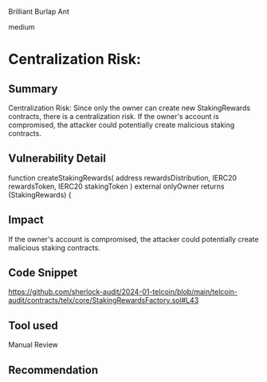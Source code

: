 Brilliant Burlap Ant

medium

# Centralization Risk:

## Summary
Centralization Risk: Since only the owner can create new StakingRewards contracts, there is a centralization risk. If the owner's account is compromised, the attacker could potentially create malicious staking contracts.

## Vulnerability Detail
 function createStakingRewards(
        address rewardsDistribution,
        IERC20 rewardsToken,
        IERC20 stakingToken
    ) external onlyOwner returns (StakingRewards) {
## Impact
If the owner's account is compromised, the attacker could potentially create malicious staking contracts.
## Code Snippet
https://github.com/sherlock-audit/2024-01-telcoin/blob/main/telcoin-audit/contracts/telx/core/StakingRewardsFactory.sol#L43
## Tool used

Manual Review

## Recommendation
